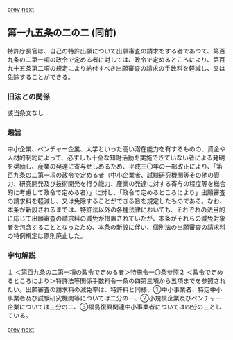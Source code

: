 [prev](/specific/markdowns/特許法/284_Mp-Ch_10-At_195_2.md)
[next](/specific/markdowns/特許法/286_Mp-Ch_10-At_195_3.md)
## 第一九五条の二の二 (同前)
特許庁長官は、自己の特許出願について出願審査の請求をする者であつて、第百九条の二第一項の政令で定める者に対しては、政令で定めるところにより、第百九十五条第二項の規定により納付すべき出願審査の請求の手数料を軽減し、又は免除することができる。


### 旧法との関係
該当条文なし

### 趣旨
中小企業、ベンチャー企業、大学といった高い潜在能力を有するものの、資金や人材的制約によって、必ずしも十全な知財活動を実施できていない者による発明を奨励し、産業の発達に寄与せしめるため、平成三〇年の一部改正により、「第百九条の二第一項の政令で定める者（中小企業者、試験研究機関等その他の資力、研究開発及び技術開発を行う能力、産業の発達に対する寄与の程度等を総合的に考慮して政令で定める者）」に対し、「政令で定めるところにより」出願審査の請求料を軽減し、又は免除することができる旨を規定したものである。なお、本条が新設されるまでは、特許法以外の各種法律においても、それぞれの法目的に応じて出願審査の請求料の減免が措置されていたが、本条がそれらの減免対象者を包含することとなったため、本条の新設に伴い、個別法の出願審査の請求料の特例規定は原則廃止した。


### 字句解説
１ ＜第百九条の二第一項の政令で定める者＞特施令一〇条参照２ ＜政令で定めるところにより＞特許法等関係手数料令一条の四第三項から五項までを参照されたい。出願審査の請求料の減免率は、特許料と同様、①中小事業者、特定中小事業者及び試験研究機関等については二分の一、②小規模企業及びベンチャー企業については三分の二、③福島復興関連中小事業者については四分の三としている。


[prev](/specific/markdowns/特許法/284_Mp-Ch_10-At_195_2.md)
[next](/specific/markdowns/特許法/286_Mp-Ch_10-At_195_3.md)